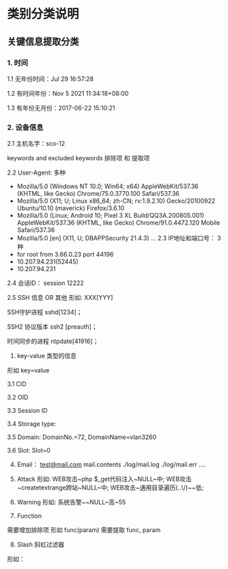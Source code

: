 # 类别分类说明

## 关键信息提取分类
### 1. 时间
1.1 无年份时间：Jul 29 16:57:28

1.2 有时间年份：Nov 5 2021 11:34:18+08:00

1.3 有年份无月份：2017-06-22 15:10:21

### 2. 设备信息

2.1 主机名字：sco-12

keywords and excluded keywords
排除项 和 提取项

2.2 User-Agent: 多种
- Mozilla/5.0 (Windows NT 10.0; Win64; x64) AppleWebKit/537.36 (KHTML, like Gecko) Chrome/75.0.3770.100 Safari/537.36
- Mozilla/5.0 (X11; U; Linux x86_64; zh-CN; rv:1.9.2.10) Gecko/20100922 Ubuntu/10.10 (maverick) Firefox/3.6.10
- Mozilla/5.0 (Linux; Android 10; Pixel 3 XL Build/QQ3A.200805.001) AppleWebKit/537.36 (KHTML, like Gecko) Chrome/91.0.4472.120 Mobile Safari/537.36
- Mozilla/5.0 [en] (X11, U; DBAPPSecurity 21.4.3)
...
2.3 IP地址和端口号：
3 种
- for root from 3.66.0.23 port 44196
- 10.207.94.231(52445)
- 10.207.94.231

2.4 会话ID：
session 12222

2.5 SSH 信息 OR 其他 形如: XXX[YYY]

SSH守护进程 sshd[1234]；

SSH2 协议版本 ssh2 [preauth]；

时间同步的进程 ntpdate[41916]；

1. key-value 类型的信息

形如 key=value

3.1 CID

3.2 OID

3.3 Session ID

3.4 Storage type:

3.5 Domain: DomainNo.=72, DomainName=vlan3260

3.6 Slot: Slot=0

4. Email：
test@mail.com
mail.contents
./log/mail.log
./log/mail.err
....

5. Attack
形如:
WEB攻击~php $_get代码注入~NULL~中;
WEB攻击~createtextrange跨站~NULL~中;
WEB攻击~通用目录遍历(..\\/)~~低;


6. Warning
形如:
系统告警~~NULL~高~55

7. Function 

需要增加排除项
形如 func(param) 需要提取 func, param

8. Slash 斜杠过滤器

形如：